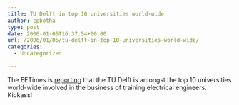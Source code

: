 ```yaml
---
title: TU Delft in top 10 universities world-wide
author: cpbotha
type: post
date: 2006-01-05T16:37:54+00:00
url: /2006/01/05/tu-delft-in-top-10-universities-world-wide/
categories:
  - Uncategorized

---
```

The EETimes is [reporting][1] that the TU Delft is amongst the top 10 universities world-wide involved in the business of training electrical engineers. Kickass!

 [1]: http://www.eetimes.com/news/latest/showArticle.jhtml?articleID=174401574